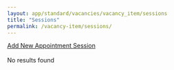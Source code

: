 ```yaml
---
layout: app/standard/vacancies/vacancy_item/sessions
title: "Sessions"
permalink: /vacancy-item/sessions/
---
```


<!--- This child document initializes the page in Jekyll. -->

<div><script language="Javascript" type="text/Javascript"><!--var warnString="";var warnCount=0;var fieldTag="field";var elementType="";var jreqFieldID="";var jreqFieldLabel="";function checkRPTFields(){warnString="";warnCount=0;fieldTag="field";elementType="";for(i=0; i < jreqFieldID.length; i++){elementType=eval("document.tblGenForm." + jreqFieldID[i] + ".type");switch (elementType){case "text":case "textarea":case "hidden":if (eval("document.tblGenForm." + jreqFieldID[i] + ".value.length")==0){warnCount ++;warnString +='\n - ' + jreqFieldLabel[i];}break;case "select-one":if (eval("document.tblGenForm." + jreqFieldID[i] + ".selectedIndex") < 1){warnCount ++;warnString +='\n - ' + jreqFieldLabel[i];}break;case "select-multiple":if (eval("document.tblGenForm." + jreqFieldID[i] + ".selectedIndex") < 1){warnCount ++;warnString +='\n - ' + jreqFieldLabel[i];}break;default:alert ('This element type (' + elementType + ') needs to be added to the "form" file');}// end switch}if (warnCount > 1) fieldTag="fields";if (warnCount > 0) warnString='Please supply a value for the following ' + fieldTag + ': ' + warnString ;}function RPTvalidate(messg){if (document.tblGenForm.action.value=='Copy'){if (confirm('Save this as a new record?')){checkList=checkRPTFields(); if (warnString !=""){alert (warnString);}else{document.tblGenForm.submit();}}}if (document.tblGenForm.action.value=='Delete'){if (confirm('Do you want to permanently delete the selected records?')){document.tblGenForm.submit();}}if (document.tblGenForm.action.value=='Save'){checkRPTFields(); if (warnString !=""){alert (warnString);}else{document.tblGenForm.submit();}}if (document.tblGenForm.action.value=='Merge'){if (confirm('Do you want to merge these records?')){document.tblGenForm.submit();}}if (document.tblGenForm.action.value=='CheckboxCustomAction'){if (confirm(messg)){document.tblGenForm.submit();}}}// define index values for subsequent functions to use to update // hidden field values (called after form loads).function jsetHTMvars(){if (document.tblGenForm.elements){for (n=0; n < document.tblGenForm.elements.length; n++){if (document.tblGenForm.elements[n].name=='reload_data[colNo]'){htm_colNo=n;}if (document.tblGenForm.elements[n].name=='reload_data[asc_desc]'){htm_asc_desc=n;}if (document.tblGenForm.elements[n].name=='reload_data[column]'){htm_column=n;}if (document.tblGenForm.elements[n].name=='reload_data[filter]'){htm_filter=n;}if (document.tblGenForm.elements[n].name=='reload_data[firstRow]'){htm_firstRow=n;}}}}function jsortResults(orderBy)// change values of hidden fields, then submit form - next page load will be sorted by "colNo".{if('0'==orderBy){document.tblGenForm.elements[htm_colNo].value=orderBy;if(document.tblGenForm.elements[htm_asc_desc].value==''){document.tblGenForm.elements[htm_asc_desc].value='DESC';}else{document.tblGenForm.elements[htm_asc_desc].value=''}}else{document.tblGenForm.elements[htm_colNo].value=orderBy;document.tblGenForm.elements[htm_asc_desc].value=''}document.tblGenForm.submit();}function jnext_prev(rowStart)// change values of hidden fields, then submit form - next page load will start at row "rowStart".{document.tblGenForm.elements[htm_firstRow].value=rowStart;document.tblGenForm.submit();}function jfilter(columnVal, filterVal)// change hidden fields - submit - next page load will show rows where "columnVal"="filterVal".{document.tblGenForm.elements[htm_firstRow].value=0;document.tblGenForm.elements[htm_column].value=columnVal;document.tblGenForm.elements[htm_filter].value=filterVal; document.tblGenForm.submit();}function jset_CheckBoxes(){var names="";if (document.tblGenForm.allCheck){if (document.tblGenForm.allCheck.value=="none"){for (i=0; i<document.tblGenForm.rowCount.value; i++){try{eval('document.tblGenForm.' +'reportChkBox' + checkBoxNums[i] +'.checked=true;');}catch (e){}document.tblGenForm.allCheck.value="all"document.tblGenForm.chkBoxAll.value="All -"}}else{for (i=0; i<document.tblGenForm.rowCount.value; i++){try{eval('document.tblGenForm.' +'reportChkBox' + checkBoxNums[i] +'.checked=false;');eval('document.tblGenForm.' +'checkBoxSelectedID' + checkBoxNums[i] +'.value="off";');}catch(e){}document.tblGenForm.allCheck.value="none";document.tblGenForm.chkBoxAll.value="All +";}}}}// this array gets populated when the checkbox fields are created (used by jset_CheckBoxes())var checkBoxNums=new Array();//--></script> <form name="tblGenForm" action="/page.php?pageID=586" method="post"><input type="hidden" name="windowUID" value="WIND54f80676c248a"><div><a href="page.php?pageID=589&amp;windowUID=WIND54f80676c248a">Add New Appointment Session</a></div><br>No results found<input type="hidden" name="action" value=""></form><script language="javascript" type="text/javascript"><!--jsetHTMvars(); // --></script></div>